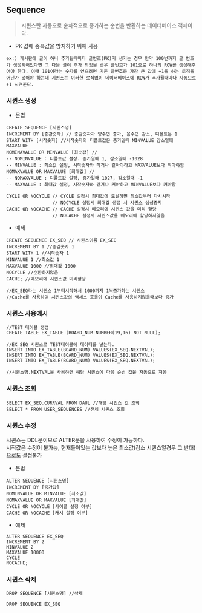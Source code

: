 ## Sequence
>시퀸스란 자동으로 순차적으로 증가하는 순번을 반환하는 데이터베이스 객체이다.

- PK 값에 중복값을 방지하기 위해 사용

```
ex:) 게시판에 글이 하나 추가될때마다 글번호(PK)가 생기는 경우 만약 100번까지 글 번호가 생성되어있다면 그 다음 글이 추가 되었을 경우 글번호가 101으로 하나의 ROW를 생성해주어야 한다. 이때 101이라는 숫자를 얻으려면 기존 글번호중 가장 큰 값에 +1을 하는 로직을 어딘가 넣어야 하는데 시퀸스는 이러한 로직없이 데이터베이스에 ROW가 추가될때마다 자동으로 +1 시켜준다.
```

### 시퀸스 생성
- 문법

```
CREATE SEQUENCE [시퀸스명]
INCREMENT BY [증감숫자] // 증감숫자가 양수면 증가, 음수면 감소, 디폴트는 1
START WITH [시작숫자] //시작숫자의 디폴트값은 증가일때 MINVALUE 감소일떄 MAXVALUE
NOMINAVALUE OR MINVALUE [최솟값] // 
-- NOMINVALUE : 디폴트값 설정. 증가일때 1, 감소일때 -1028
-- MINVALUE : 최소값 설정, 시작숫자와 작거나 같아야하고 MAXVALUE보다 작아야함
NOMAXVALUE OR MAXVALUE [최대값] //
-- NOMAXVALUE : 디폴트값 설정, 증가일때 1027, 감소일때 -1
-- MAXVALUE : 최대값 설정, 시작숫자와 같거나 커야하고 MINVALUE보다 커야함

CYCLE OR NOCYCLE // CYCLE 설정시 최대값에 도달하면 최소값부터 다시시작 
                 // NOCYCLE 설정시 최대값 생성 시 시퀸스 생성중지
CACHE OR NOCACHE // CACHE 설정시 메모리에 시퀸스 값을 미리 할당
                 // NOCACHE 설정시 시퀸스값을 메모리에 할당하지않음
```
- 예제

```
CREATE SEQUENCE EX_SEQ // 시퀸스이름 EX_SEQ
INCREMENT BY 1 //증감숫자 1
START WITH 1 //시작숫자 1
MINVALUE 1 //최소값 1
MAXVALUE 1000 //최대값 1000
NOCYCLE //순환하지않음
CACHE; //메모리에 시퀸스값 미리할당

//EX_SEQ라는 시퀸스 1부터시작해서 1000까지 1씩증가하는 시퀸스
//Cache를 사용하여 시퀸스값의 액세스 효율이 Cache를 사용하지않을때보다 증가
```

### 시퀸스 사용예시

```
//TEST 테이블 생성
CREATE TABLE EX_TABLE (BOARD_NUM NUMBER(19,16) NOT NULL);

//EX_SEQ 시퀸스로 TEST테이블에 데이터를 넣는다.
INSERT INTO EX_TABLE(BOARD_NUM) VALUES(EX_SEQ.NEXTVAL);
INSERT INTO EX_TABLE(BOARD_NUM) VALUES(EX_SEQ.NEXTVAL);
INSERT INTO EX_TABLE(BOARD_NUM) VALUES(EX_SEQ.NEXTVAL);

//시퀸스명.NEXTVAL을 사용하면 해당 시퀸스에 다음 순번 값을 자동으로 져옴

```

### 시퀸스 조회

```
SELECT EX_SEQ.CURRVAL FROM DAUL //해당 시킨스 값 조회
SELECT * FROM USER_SEQUENCES //전체 시퀸스 조회
```

### 시퀸스 수정
시퀸스는 DDL문이므로 ALTER문을 사용하여 수정이 가능하다.<br>
시작값은 수정이 불가능, 현재들어있는 값보다 높은 최소값(감소 시퀸스일경우 그 반대)으로도 설정불가

- 문법
    
```
ALTER SEQUENCE [시퀸스명]
INCREMENT BY [증가값]
NOMINVALUE OR MINVALUE [최소값]
NOMAXVALUE OR MAXVALUE [최대값]
CYCLE OR NOCYCLE [사이클 설정 여부]
CACHE OR NOCACHE [캐시 설정 여부]    
```

- 예제

```
ALTER SEQUENCE EX_SEQ
INCREMENT BY 2
MINVALUE 2
MAXVALUE 10000
CYCLE
NOCACHE;
```

### 시퀸스 삭제

```
DROP SEQUENCE [시퀸스명] //삭제 

DROP SEQUENCE EX_SEQ
```

